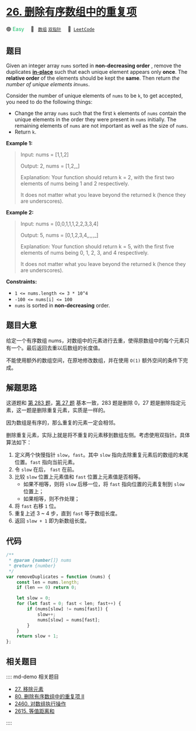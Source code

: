 # [26. 删除有序数组中的重复项](https://leetcode.com/problems/remove-duplicates-from-sorted-array)

🟢 <font color=#15bd66>Easy</font>&emsp; 🔖&ensp; [`数组`](/leetcode/outline/tag/array.md) [`双指针`](/leetcode/outline/tag/two-pointers.md)&emsp; 🔗&ensp;[`LeetCode`](https://leetcode.com/problems/remove-duplicates-from-sorted-array/)

## 题目

Given an integer array `nums` sorted in **non-decreasing order** , remove the
duplicates [**in-place**](https://en.wikipedia.org/wiki/In-place_algorithm)
such that each unique element appears only **once**. The **relative order** of
the elements should be kept the **same**. Then return _the number of unique
elements in_`nums`.

Consider the number of unique elements of `nums` to be `k`, to get accepted,
you need to do the following things:

- Change the array `nums` such that the first `k` elements of `nums` contain the unique elements in the order they were present in `nums` initially. The remaining elements of `nums` are not important as well as the size of `nums`.
- Return `k`.

**Example 1:**

> Input: nums = [1,1,2]
>
> Output: 2, nums = [1,2,_]
>
> Explanation: Your function should return k = 2, with the first two elements of nums being 1 and 2 respectively.
>
> It does not matter what you leave beyond the returned k (hence they are underscores).

**Example 2:**

> Input: nums = [0,0,1,1,1,2,2,3,3,4]
>
> Output: 5, nums = [0,1,2,3,4,_,_,_,_,_]
>
> Explanation: Your function should return k = 5, with the first five elements of nums being 0, 1, 2, 3, and 4 respectively.
>
> It does not matter what you leave beyond the returned k (hence they are underscores).

**Constraints:**

- `1 <= nums.length <= 3 * 10^4`
- `-100 <= nums[i] <= 100`
- `nums` is sorted in **non-decreasing** order.

## 题目大意

给定一个有序数组 nums，对数组中的元素进行去重，使得原数组中的每个元素只有一个。最后返回去重以后数组的长度值。

不能使用额外的数组空间，在原地修改数组，并在使用 `O(1)` 额外空间的条件下完成。

## 解题思路

这道题和 [第 283 题](./0283.md)，[第 27 题](./0027.md) 基本一致，283 题是删除 0，27 题是删除指定元素，这一题是删除重复元素，实质是一样的。

因为数组是有序的，那么重复的元素一定会相邻。

删除重复元素，实际上就是将不重复的元素移到数组左侧。考虑使用双指针。具体算法如下：

1. 定义两个快慢指针 `slow`，`fast`。其中 `slow` 指向去除重复元素后的数组的末尾位置。`fast` 指向当前元素。
2. 令 `slow` 在后， `fast` 在前。
3. 比较 `slow` 位置上元素值和 `fast` 位置上元素值是否相等。
   - 如果不相等，则将 `slow` 后移一位，将 `fast` 指向位置的元素复制到 `slow` 位置上；
   - 如果相等，则不作处理；
4. 将 `fast` 右移 `1` 位。
5. 重复上述 3 ~ 4 步，直到 `fast` 等于数组长度。
6. 返回 `slow + 1` 即为新数组长度。

## 代码

```javascript
/**
 * @param {number[]} nums
 * @return {number}
 */
var removeDuplicates = function (nums) {
	const len = nums.length;
	if (len == 0) return 0;

	let slow = 0;
	for (let fast = 0; fast < len; fast++) {
		if (nums[slow] != nums[fast]) {
			slow++;
			nums[slow] = nums[fast];
		}
	}
	return slow + 1;
};
```

## 相关题目

:::: md-demo 相关题目

- [27. 移除元素](./0027.md)
- [80. 删除有序数组中的重复项 II](./0080.md)
- [2460. 对数组执行操作](https://leetcode.com/problems/apply-operations-to-an-array)
- [2615. 等值距离和](https://leetcode.com/problems/sum-of-distances)

::::
